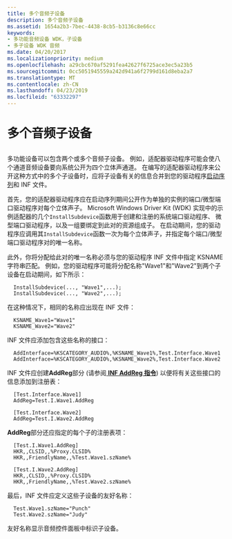 ```yaml
---
title: 多个音频子设备
description: 多个音频子设备
ms.assetid: 1654a2b3-7bec-4438-8cb5-b3136c8e66cc
keywords:
- 多功能音频设备 WDK，子设备
- 多子设备 WDK 音频
ms.date: 04/20/2017
ms.localizationpriority: medium
ms.openlocfilehash: a29cbc670af5291fea42627f6725ace3ec5a23b5
ms.sourcegitcommit: 0cc5051945559a242d941a6f2799d161d8eba2a7
ms.translationtype: MT
ms.contentlocale: zh-CN
ms.lasthandoff: 04/23/2019
ms.locfileid: "63332297"
---
```

# <a name="multiple-audio-subdevices"></a>多个音频子设备


## <span id="multiple_audio_subdevices"></span><span id="MULTIPLE_AUDIO_SUBDEVICES"></span>


多功能设备可以包含两个或多个音频子设备。 例如，适配器驱动程序可能会使八个通道音频设备要向系统公开为四个立体声通道。 在编写的适配器驱动程序来公开这种方式中的多个子设备时，应将子设备有关的信息合并到您的驱动程序[启动序列](startup-sequence.md)和 INF 文件。

首先，您的适配器驱动程序应在启动序列期间公开作为单独的实例的端口/微型端口驱动程序对每个立体声子。 Microsoft Windows Driver Kit (WDK) 实现中的示例适配器的几个`InstallSubdevice`函数用于创建和注册的系统端口驱动程序、 微型端口驱动程序，以及一组要绑定到此对的资源组成子。 在启动期间，您的驱动程序应调用其`InstallSubdevice`函数一次为每个立体声子，并指定每个端口/微型端口驱动程序对的唯一名称。

此外，你将分配给此对的唯一名称必须与您的驱动程序 INF 文件中指定 KSNAME 字符串匹配。 例如，您的驱动程序可能将分配名称"Wave1"和"Wave2"到两个子设备在启动期间，如下所示：

```inf
  InstallSubdevice(..., "Wave1",...);
  InstallSubdevice(..., "Wave2",...);
```

在这种情况下，相同的名称应出现在 INF 文件：

```inf
  KSNAME_Wave1="Wave1"
  KSNAME_Wave2="Wave2"
```

INF 文件应添加包含这些名称的接口：

```inf
  AddInterface=%KSCATEGORY_AUDIO%,%KSNAME_Wave1%,Test.Interface.Wave1
  AddInterface=%KSCATEGORY_AUDIO%,%KSNAME_Wave2%,Test.Interface.Wave2
```

INF 文件应创建**AddReg**部分 (请参阅[ **INF AddReg 指令**](https://msdn.microsoft.com/library/windows/hardware/ff546320)) 以便将有关这些接口的信息添加到注册表：

```inf
  [Test.Interface.Wave1]
  AddReg=Test.I.Wave1.AddReg

  [Test.Interface.Wave2]
  AddReg=Test.I.Wave2.AddReg
```

**AddReg**部分还应指定的每个子的注册表项：

```inf
  [Test.I.Wave1.AddReg]
  HKR,,CLSID,,%Proxy.CLSID%
  HKR,,FriendlyName,,%Test.Wave1.szName%

  [Test.I.Wave2.AddReg]
  HKR,,CLSID,,%Proxy.CLSID%
  HKR,,FriendlyName,,%Test.Wave2.szName%
```

最后，INF 文件应定义这些子设备的友好名称：

```inf
  Test.Wave1.szName="Punch"
  Test.Wave2.szName="Judy"
```

友好名称显示音频控件面板中标识子设备。

 

 




